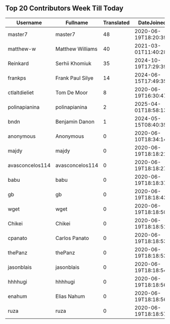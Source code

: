 ## Top 20 Contributors Week Till Today ##
|Username|Fullname|Translated|DateJoined|Language|
|--------|--------|----------|----------|-------|
|master7|master7|48|2020-06-19T18:20:39.|pl|
|matthew-w|Matthew Williams|40|2021-03-01T11:40:28.|en_AU|
|Reinkard|Serhii Khomiuk|35|2024-10-19T17:29:39.|uk|
|frankps|Frank Paul Silye|14|2024-06-15T17:49:35.|nb_NO|
|ctlaltdieliet|Tom De Moor|8|2020-06-19T16:30:47Z|nl|
|polinapianina|polinapianina|2|2025-04-01T18:58:13.|ru|
|bndn|Benjamin Danon|1|2024-05-15T08:40:35.|fr|
|anonymous|Anonymous|0|2020-06-10T18:34:14.||
|majdy|majdy|0|2020-06-19T18:18:21.||
|avasconcelos114|avasconcelos114|0|2020-06-19T18:18:27Z||
|babu|babu|0|2020-06-19T18:18:37.||
|gb|gb|0|2020-06-19T18:18:43.||
|wget|wget|0|2020-06-19T18:18:50Z|ro|
|Chikei|Chikei|0|2020-06-19T18:18:51Z|zh_Hant|
|cpanato|Carlos Panato|0|2020-06-19T18:18:53Z||
|thePanz|thePanz|0|2020-06-19T18:18:53Z||
|jasonblais|jasonblais|0|2020-06-19T18:18:54Z||
|hhhhugi|hhhhugi|0|2020-06-19T18:18:56.||
|enahum|Elias  Nahum|0|2020-06-19T18:18:56Z|es|
|ruza|ruza|0|2020-06-19T18:18:57.||
